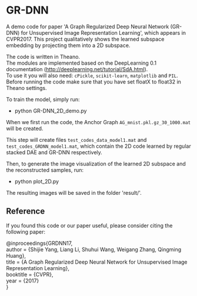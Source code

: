 # GR-DNN
A demo code for paper 'A Graph Regularized Deep Neural Network (GR-DNN) for Unsupervised Image
Representation Learning', which appears in CVPR2017. This project qualitatively shows the learned subspace embedding by projecting them into a 2D subspace.<br>

The code is written in Theano. <br>
The modules are implemented based on the DeepLearning 0.1 documentation (http://deeplearning.net/tutorial/SdA.html).<br>
To use it you will also need: `cPickle`, `scikit-learn`, `matplotlib` and `PIL`.<br>
Before running the code make sure that you have set floatX to float32 in Theano settings.<br>

To train the model, simply run:<br>
* python GR-DNN_2D_demo.py<br>

When we first run the code, the Anchor Graph `AG_mnist.pkl.gz_30_1000.mat` will be created.<br>

This step will create files `test_codes_data_model1.mat` and `test_codes_GRDNN_model1.mat`, which contain the 2D code learned by regular stacked DAE and GR-DNN respectively.<br>

Then, to generate the image visualization of the learned 2D subspace and the reconstructed samples, run:<br>
* python plot_2D.py<br>

The resulting images will be saved in the folder 'result/'.<br>



## Reference


If you found this code or our paper useful, please consider citing the following paper:<br>

@inproceedings{GRDNN17,<br>
    author    = {Shijie Yang, Liang Li, Shuhui Wang, Weigang Zhang, Qingming Huang},<br>
    title     = {A Graph Regularized Deep Neural Network for Unsupervised Image Representation Learning},<br>
    booktitle = {CVPR},<br>
    year      = {2017}<br>
}<br>



